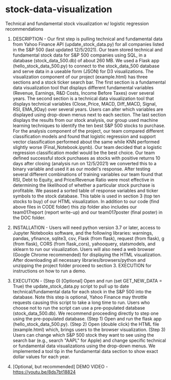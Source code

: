 # stock-data-visualization
Technical and fundamental stock visualization w/ logistic regression recommendations
1. DESCRIPTION - Our first step is pulling technical and fundamental data from Yahoo Finance API (update_stock_data.py) for all companies listed in the S&P 500 (last updated 12/5/2021). Our team stored technical and fundamental stock data for S&P 500 companies using SQL, in a database (stock_data_500.db) of about 260 MB. We used a Flask app (hello_stock_data_500.py) to connect to the stock_data_500 database and serve data in a useable form (JSON) for D3 visualizations.
The visualization component of our project (example.html) has three sections and a stock ticker search bar. The first section is a fundamental data visualization tool that displays different fundamental variables (Revenue, Earnings, R&D Costs, Income Before Taxes) over several years. The second section is a technical data visualization tool that displays technical variables (Close_Price, MACD, Diff_MACD, Signal, RSI, EMA_9Day) over several years. Users can alter which variables are displayed using drop-down menus next to each section. The last section displays the results from our stock analysis, our group used machine learning techniques to identify the ten best S&P 500 stocks to purchase.
For the analysis component of the project, our team compared different classification models and found that logistic regression and support vector classification performed about the same while KNN performed slightly worse (Final_Notebook.ipynb). Our team decided that a logistic regression classification model would be the best choice. Our team defined successful stock purchases as stocks with positive returns 10 days after closing (analysis run on 12/5/2021) we converted this to a binary variable and used it as our model's response. After testing several different combinations of training variables our team found that RSI, Debt to Equity, and Price/Revenue Ratio were most effective in determining the likelihood of whether a particular stock purchase is profitable. We passed a sorted table of response variables and ticker symbols to the stock database. This table is used in section 3 (top ten stocks to buy) of our HTML visualization.
In addition to our code (find above files in CODE folder) this zip folder also includes our team017report (report write-up) and our team017poster (final poster) in the DOC folder.

2. INSTALLATION - Users will need python version 3.7 or later, access to Jupyter Notebooks software, and the following libraries: warnings, pandas, yfinance, sqlite3, csv, Flask (from flask), request (from flask), g (from flask), CORS (from flask_cors), yahooquery, statsmodels, and sklearn to run our visualization. Users will also need a web browser (Google Chrome recommended) for displaying the HTML visualization. After downloading all necessary libraries/browsers/python and unzipping the project folder proceed to section 3. EXECUTION for instructions on how to run a demo.

3. EXECUTION - (Step 0) [Optional] Open and run (set GET_NEW_DATA = True) the update_stock_data.py script to pull up to date technical/fundamental data for each stock in the S&P 500 into the database. Note this step is optional, Yahoo Finance may throttle requests causing this script to take a long time to run. Users who choose not to run the script can use a pre-populated database (stock_data_500.db). We recommend proceeding directly to step one using the pre-populated database. (Step 1) Open and run the flask app (hello_stock_data_500.py). (Step 2) Open (double click) the HTML file (example.html) which, brings users to the browser visualization. (Step 3) Users can change which S&P 500 stock they want to see using the search bar (e.g., search "AAPL" for Apple) and change specific technical or fundamental data visualizations using the drop-down menus. We implemented a tool tip in the fundamental data section to show exact dollar values for each year.

4. [Optional, but recommended] DEMO VIDEO - https://youtu.be/8ds7bt18824
